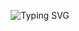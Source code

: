 <div align="center">

  ![Typing SVG](https://readme-typing-svg.demolab.com?font=Share+Tech+Mono&pause=1000&random=false&width=435&lines=%23Hello+world%2C+%F0%9F%91%8B%F0%9F%8F%BB.+I'm+Hugo+Andrade!;%23Empowering+through+Technology!+%F0%9F%91%BE;%23Innovating+the+future+with+AI!+%F0%9F%A4%96)

</div>
<!---
hugoandradedev/hugoandradedev is a ✨ special ✨ repository because its `README.md` (this file) appears on your GitHub profile.
You can click the Preview link to take a look at your changes.
--->
